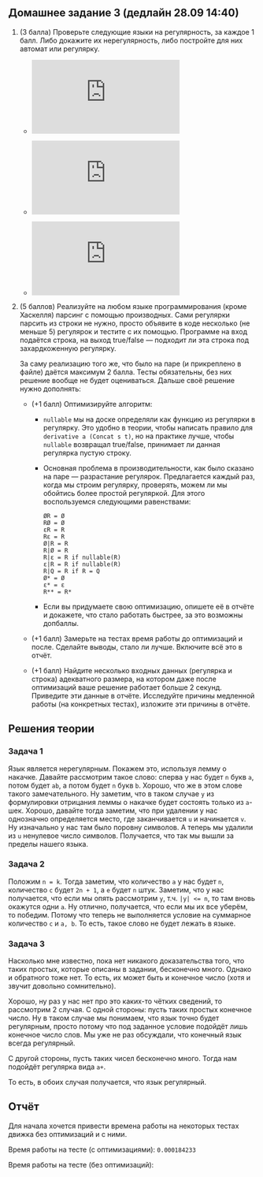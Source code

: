 ## Домашнее задание 3 (дедлайн 28.09 14:40)

1. (3 балла) Проверьте следующие языки на регулярность, за каждое 1 балл. Либо докажите их нерегулярность, либо постройте для них автомат или регулярку.

    * ![equation](https://latex.codecogs.com/gif.latex?%5C%7Buabv%20%7C%20u%20%5Cin%20%5C%7Ba%2C%20b%5C%7D*%2C%20v%20%5Cin%20%5C%7Ba%2C%20b%5C%7D*%2C%20%7Cu%7C%20%3D%20%7Cv%7C%2C%20u%20%5Cneq%20v%5ER%5C%7D)

    * ![equation](https://latex.codecogs.com/gif.latex?%5C%7Ba%5Ekc%5Eme%5En%20%7C%20k%20%5Cge%200%2C%20n%20%5Cge%200%2C%20m%20%3D%20k%20&plus;%20n%20&plus;%201%5C%7D)

    * ![equation](https://latex.codecogs.com/gif.latex?%5C%7Ba%5En%20%7C%20%5Cexists%20p%20%5Cge%20n%3A%20p%7E%5Ctexttt%7Bprime%7D%7E%5Ctexttt%7Band%7D%7Ep%20&plus;%202%7E%5Ctexttt%7Bprime%7D%5D%5C%7D)

3. (5 баллов) Реализуйте на любом языке программирования (кроме Хаскелля) парсинг с помощью производных. Сами регулярки парсить из строки не нужно, просто объявите в коде несколько (не меньше 5) регулярок и тестите с их помощью. Программе на вход подаётся строка, на выход true/false &mdash; подходит ли эта строка под захардкоженную регулярку.

    За саму реализацию того же, что было на паре (и прикреплено в файле) даётся максимум 2 балла. Тесты обязательны, без них решение вообще не будет оцениваться. Дальше своё решение нужно дополнять:

    * (+1 балл) Оптимизируйте алгоритм:

        * `nullable` мы на доске определяли как функцию из регулярки в регулярку. Это удобно в теории, чтобы написать правило для `derivative a (Concat s t)`, но на практике лучше, чтобы `nullable` возвращал true/false, принимает ли данная регулярка пустую строку.

        * Основная проблема в производительности, как было сказано на паре &mdash; разрастание регулярок. Предлагается каждый раз, когда мы строим регулярку, проверять, можем ли мы обойтись более простой регуляркой. Для этого воспользуемся следующими равенствами:

            ```
            ØR = Ø
            RØ = Ø
            εR = R
            Rε = R
            Ø|R = R
            R|Ø = R
            R|ε = R if nullable(R)
            ε|R = R if nullable(R)
            R|Q = R if R = Q
            Ø* = Ø
            ε* = ε
            R** = R*
            ```


        * Если вы придумаете свою оптимизацию, опишете её в отчёте и докажете, что стало работать быстрее, за это возможны допбаллы.

    * (+1 балл) Замерьте на тестах время работы до оптимизаций и после. Сделайте выводы, стало ли лучше. Включите всё это в отчёт.

    * (+1 балл) Найдите несколько входных данных (регулярка и строка) адекватного размера, на котором даже после оптимизаций ваше решение работает больше 2 секунд. Приведите эти данные в отчёте. Исследуйте причины медленной работы (на конкретных тестах), изложите эти причины в отчёте.


## Решения теории

### Задача 1

Язык является нерегулярным. Покажем это, используя лемму о накачке. Давайте рассмотрим такое слово: сперва у нас будет `n` букв
 `a`, потом будет `ab`, а потом будет `n` букв `b`. Хорошо, что же в этом слове такого замечательного. Ну заметим, что 
в таком случае `y` из формулировки отрицания леммы о накачке будет состоять только из `a`-шек. Хорошо, давайте тогда заметим, что при удалении
у нас однозначно определяется место, где заканчивается `u` и начинается `v`. Ну изначально у нас там было поровну символов.
А теперь мы удалили из `u` ненулевое число символов. Получается, что так мы вышли за пределы нашего языка.

### Задача 2

Положим `n = k`. Тогда заметим, что количество `a` у нас будет `n`, количество `c` будет `2n + 1`, а `e` будет `n` штук. 
Заметим, что у нас получается, что если мы опять рассмотрим `y`, т.ч. `|y| <= n`, то там вновь окажутся одни `a`. 
Ну отлично, получается, что если мы их все уберём, то победим. Потому что теперь не выполняется условие на суммарное 
количество `c` и `a, b`. То есть, такое слово не будет лежать в языке.

### Задача 3

Насколько мне известно, пока нет никакого доказательства того, что таких простых, которые описаны в задании, бесконечно много.
Однако и обратного тоже нет. То есть, их может быть и конечное число (хотя и звучит довольно сомнительно).

Хорошо, ну раз у нас нет про это каких-то чётких сведений, то рассмотрим 2 случая. С одной стороны: пусть таких простых конечное число.
Ну в таком случае мы понимаем, что язык точно будет регулярным, просто потому что под заданное условие подойдёт лишь конечное число слов.
Мы уже не раз обсуждали, что конечный язык всегда регулярный.  

С другой стороны, пусть таких чисел бесконечно много. Тогда нам подойдёт регулярка вида `a+`. 

То есть, в обоих случая получается, что язык регулярный.

## Отчёт

Для начала хочется привести времена работы на некоторых тестах движка без оптимизаций и с ними.

Время работы на тесте (с оптимизациями): `0.000184233`

Время работы на тесте (без оптимизаций): 
